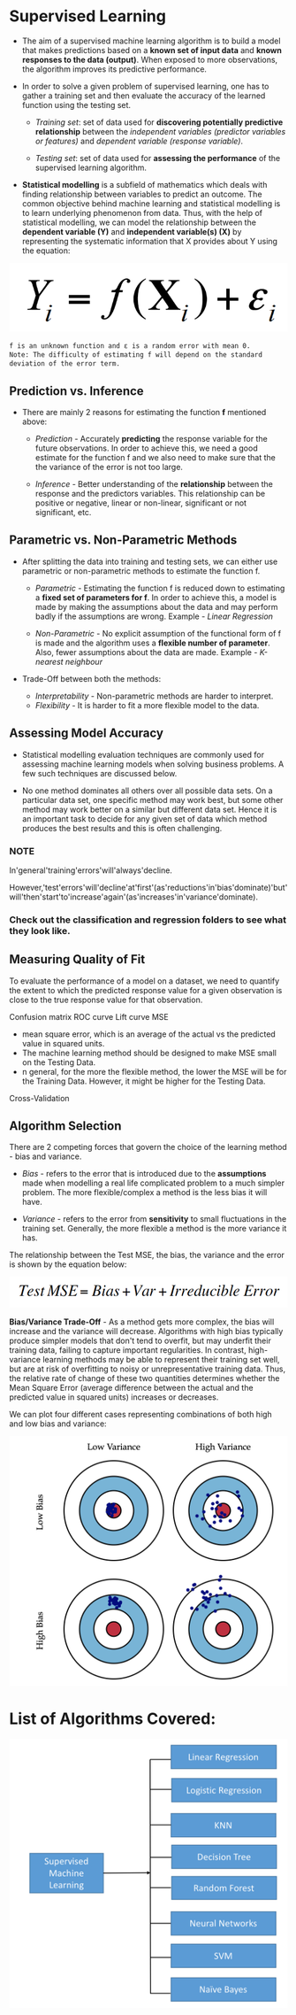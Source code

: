 # Supervised Learning

* The aim of a supervised machine learning algorithm is to build a model that makes predictions based on a **known set of input data** and **known responses to the data (output)**. When exposed to more observations, the algorithm improves its predictive performance.

* In order to solve a given problem of supervised learning, one has to gather a training set and then evaluate the accuracy of the learned function using the testing set. 

	* *Training set*: set of data used for **discovering potentially predictive relationship** between the *independent variables (predictor variables or features)* and *dependent variable (response variable)*.

	* *Testing set*: set of data used for **assessing the performance** of the supervised learning algorithm. 

* **Statistical modelling** is a subfield of mathematics which deals with finding relationship between variables to predict an outcome. The common objective behind machine learning and statistical modelling is to learn underlying phenomenon from data. Thus, with the help of statistical modelling, we can model the relationship between the **dependent variable (Y)** and **independent variable(s) (X)** by representing the systematic information that X provides about Y using the equation:

![model_equation](./images/model_eq.png)

	f is an unknown function and ε is a random error with mean 0. 
	Note: The difficulty of estimating f will depend on the standard deviation of the error term. 



## Prediction vs. Inference

* There are mainly 2 reasons for estimating the function **f** mentioned above: 

	* *Prediction* - Accurately **predicting** the response variable for the future observations. In order to achieve this, we need a good estimate for the function f and we also need to make sure that the the variance of the error is not too large.

	* *Inference* - Better understanding of the **relationship** between the response and the predictors variables. This relationship can be positive or negative, linear or non-linear, significant or not significant, etc. 



## Parametric vs. Non-Parametric Methods

* After splitting the data into training and testing sets, we can either use parametric or non-parametric methods to estimate the function f.

	* *Parametric* - Estimating the function f is reduced down to estimating a **fixed set of parameters for f**. In order to achieve this, a model is made by making the assumptions about the data and may perform badly if the assumptions are wrong. Example -  *Linear Regression*

	* *Non-Parametric* - No explicit assumption of the functional form of f is made and the algorithm uses a **flexible number of parameter**. Also, fewer assumptions about the data are made. Example -  *K-nearest neighbour*

* Trade-Off between both the methods:
	* *Interpretability* - Non-parametric methods are harder to interpret.
	* *Flexibility* - It is harder to fit a more flexible model to the data.


## Assessing Model Accuracy

* Statistical modelling evaluation techniques are commonly used for assessing machine learning models when solving business problems. A few such techniques are discussed below.

* No one method dominates all others over all possible data sets. On a particular data set, one specific method may work best, but some other method may work better on a similar but different data set. Hence it is an important task to decide for any given set of data which method produces the best results and this is often challenging.

### NOTE

In'general'training'errors'will'always'decline.

However,'test'errors'will'decline'at'first'(as'reductions'in'bias'dominate)'but'will'then'start'to'increase'again'(as'increases'in'variance'dominate).


### Check out the classification and regression folders to see what they look like. 


## Measuring Quality of Fit

To evaluate the performance of a model on a dataset, we need to quantify the extent to which the predicted response value for a given observation is close to the true response value for that observation.


Confusion matrix
ROC curve
Lift curve
MSE
* mean square error, which is an average of the actual vs the predicted value in squared units.
* The machine learning method should be designed to make MSE small on the Testing Data.
* n general, for the more the flexible method, the lower the MSE will be for the Training Data. However, it might be higher for the Testing Data. 

Cross-Validation


## Algorithm Selection

There are 2 competing forces that govern the choice of the learning method - bias and variance.

* *Bias* - refers to the error that is introduced due to the **assumptions** made when modelling a real life complicated problem to a much simpler problem. The more flexible/complex a method is the less bias it will have.

* *Variance* -  refers to the error from **sensitivity** to small fluctuations in the training set. Generally, the more flexible a method is the more variance it has.


The relationship between the Test MSE, the bias, the variance and the error is shown by the equation below:

![bias_variance_eq](./images/bias_variance_eq.png)

**Bias/Variance Trade-Off** - As a method gets more complex, the bias will increase and the variance will decrease. Algorithms with high bias typically produce simpler models that don't tend to overfit, but may underfit their training data, failing to capture important regularities. In contrast, high-variance learning methods may be able to represent their training set well, but are at risk of overfitting to noisy or unrepresentative training data. Thus, the relative rate of change of these two quantities determines whether the Mean Square Error (average difference between the actual and the predicted value in squared units) increases or decreases.

We can plot four different cases representing combinations of both high and low bias and variance:

![bias_variance](./images/bias_variance.png)

# List of Algorithms Covered:

![Supervised Learning Algorithms](./images/supervised_learning_algorithms.png) 